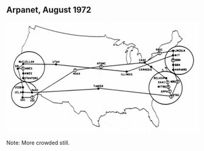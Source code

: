 ## Arpanet, August 1972<!-- .slide: data-transition="fade" data-transitionSpeed="fast"-->

![Arpanet](/images/arpanet-1972-08.jpg "Arpanet, August 1972")

Note:
More crowded still.
